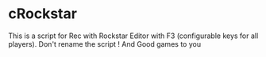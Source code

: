 # cRockstar
This is a script for Rec with Rockstar Editor with F3 (configurable keys for all players).  Don't rename the script ! And Good games to you
